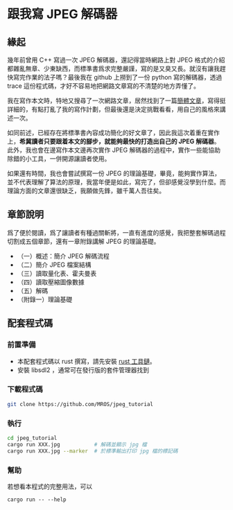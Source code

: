 # 跟我寫 JPEG 解碼器

## 緣起
幾年前曾用 C++ 寫過一次 JPEG 解碼器，還記得當時網路上對 JPEG 格式的介紹都雜亂無章、少東缺西，而標準書爲求完整嚴謹，寫的是又臭又長。就沒有讓我趕快寫完作業的法子嗎？最後我在 github 上撈到了一份 python 寫的解碼器，透過 trace 這份程式碼，才好不容易地把網路文章寫的不清楚的地方弄懂了。

我在寫作本文時，特地又搜尋了一次網路文章，居然找到了一篇[簡體文章](https://www.jianshu.com/p/c4ab7f92d0e1)，寫得挺詳細的，有點打亂了我的寫作計劃，但最後還是決定挑戰看看，用自己的風格來講述一次。

如同前述，已經存在將標準書內容成功簡化的好文章了，因此我這次着重在實作上，**希冀讀者只要跟着本文的腳步，就能夠最快的打造出自己的 JPEG 解碼器**。此外，我也會在邊寫作本文邊再次實作 JPEG 解碼器的過程中，實作一些能協助除錯的小工具，一併開源讓讀者使用。

如果還有時間，我也會嘗試撰寫一份 JPEG 的理論基礎，畢竟，能夠實作算法，並不代表理解了算法的原理，我當年便是如此，寫完了，但卻感覺沒學到什麼。而理論方面的文章還很缺乏，我願做先鋒，雖千萬人吾往矣。

## 章節說明

爲了便於閱讀，爲了讓讀者有種過關斬將，一直有進度的感覺，我把整套解碼過程切割成五個章節，還有一章附錄講解 JPEG 的理論基礎。

- （一）概述：簡介 JPEG 解碼流程
- （二）簡介 JPEG 檔案結構
- （三）讀取量化表、霍夫曼表
- （四）讀取壓縮圖像數據
- （五）解碼
- （附錄一）理論基礎

## 配套程式碼

### 前置準備

- 本配套程式碼以 rust 撰寫，請先安裝 [rust 工具鏈](https://www.rust-lang.org/tools/install)。
- 安裝 libsdl2 ，通常可在發行版的套件管理器找到

### 下載程式碼
``` sh
git clone https://github.com/MROS/jpeg_tutorial
```

### 執行
``` sh
cd jpeg_tutorial
cargo run XXX.jpg           # 解碼並顯示 jpg 檔
cargo run XXX.jpg --marker  # 於標準輸出打印 jpg 檔的標記碼
```

### 幫助

若想看本程式的完整用法，可以
```
cargo run -- --help
```
